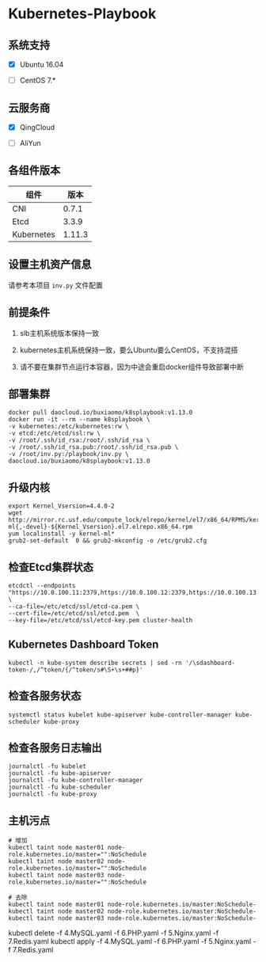 # Kubernetes-Playbook

## 系统支持

* [x] Ubuntu 16.04

* [ ] CentOS 7.*

## 云服务商

* [x] QingCloud

* [ ] AliYun

## 各组件版本

| 组件 | 版本 |
| --- | --- |
| CNI | 0.7.1 |
| Etcd | 3.3.9 |
| Kubernetes | 1.11.3 |


## 设置主机资产信息

请参考本项目 `inv.py` 文件配置


## 前提条件
1. slb主机系统版本保持一致 

2. kubernetes主机系统保持一致，要么Ubuntu要么CentOS，不支持混搭

3. 请不要在集群节点运行本容器，因为中途会重启docker组件导致部署中断


## 部署集群

```
docker pull daocloud.io/buxiaomo/k8splaybook:v1.13.0
docker run -it --rm --name k8splaybook \
-v kubernetes:/etc/kubernetes:rw \
-v etcd:/etc/etcd/ssl:rw \
-v /root/.ssh/id_rsa:/root/.ssh/id_rsa \
-v /root/.ssh/id_rsa.pub:/root/.ssh/id_rsa.pub \
-v /root/inv.py:/playbook/inv.py \
daocloud.io/buxiaomo/k8splaybook:v1.13.0
```

<!-- ## 设置主机静态IP

```
docker run -it --rm \
-v /Users/momo/.ssh/id_rsa:/root/.ssh/id_rsa \
-v /Users/momo/.ssh/id_rsa.pub:/root/.ssh/id_rsa.pub \
daocloud.io/buxiaomo/k8splaybook:v1.11.3
```

```
auto ens3
iface ens3 inet static
address 10.100.12.65
netmask 255.255.255.0
gateway 10.100.12.254
dns-nameserver 114.114.114.114

nmcli connection add \
ifname eth0 \
con-name static \
type ethernet autoconnect yes \
ipv4.method manual \
ipv4.addresses '192.168.122.7/24' \
ipv4.gateway 192.168.122.1 ipv4.dns 114.114.114.114
``` -->

## 升级内核

```
export Kernel_Vsersion=4.4.0-2
wget  http://mirror.rc.usf.edu/compute_lock/elrepo/kernel/el7/x86_64/RPMS/kernel-ml{,-devel}-${Kernel_Vsersion}.el7.elrepo.x86_64.rpm
yum localinstall -y kernel-ml*
grub2-set-default  0 && grub2-mkconfig -o /etc/grub2.cfg
```
## 检查Etcd集群状态

```
etcdctl --endpoints "https://10.0.100.11:2379,https://10.0.100.12:2379,https://10.0.100.13:2379" \
--ca-file=/etc/etcd/ssl/etcd-ca.pem \
--cert-file=/etc/etcd/ssl/etcd.pem  \
--key-file=/etc/etcd/ssl/etcd-key.pem cluster-health
```

## Kubernetes Dashboard Token
```
kubectl -n kube-system describe secrets | sed -rn '/\sdashboard-token-/,/^token/{/^token/s#\S+\s+##p}'
```

## 检查各服务状态

```
systemctl status kubelet kube-apiserver kube-controller-manager kube-scheduler kube-proxy
```

## 检查各服务日志输出

```
journalctl -fu kubelet
journalctl -fu kube-apiserver
journalctl -fu kube-controller-manager
journalctl -fu kube-scheduler
journalctl -fu kube-proxy
```

## 主机污点
```
# 增加
kubectl taint node master01 node-role.kubernetes.io/master="":NoSchedule
kubectl taint node master02 node-role.kubernetes.io/master="":NoSchedule
kubectl taint node master03 node-role.kubernetes.io/master="":NoSchedule

# 去除
kubectl taint node master01 node-role.kubernetes.io/master:NoSchedule-
kubectl taint node master02 node-role.kubernetes.io/master:NoSchedule-
kubectl taint node master03 node-role.kubernetes.io/master:NoSchedule-
```
kubectl delete -f 4.MySQL.yaml -f 6.PHP.yaml -f 5.Nginx.yaml -f 7.Redis.yaml
kubectl apply -f 4.MySQL.yaml -f 6.PHP.yaml -f 5.Nginx.yaml -f 7.Redis.yaml